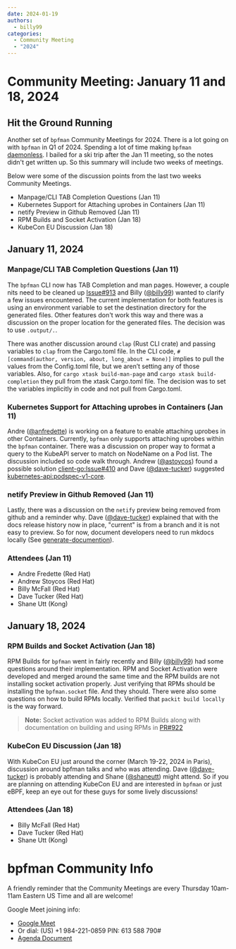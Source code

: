```yaml
---
date: 2024-01-19
authors:
  - billy99
categories:
  - Community Meeting
  - "2024"
---
```


# Community Meeting: January 11 and 18, 2024

## Hit the Ground Running

Another set of `bpfman` Community Meetings for 2024.
There is a lot going on with `bpfman` in Q1 of 2024.
Spending a lot of time making `bpfman` [daemonless].
I bailed for a ski trip after the Jan 11 meeting, so the notes didn't get written up.
So this summary will include two weeks of meetings.

Below were some of the discussion points from the last two weeks Community Meetings.

* Manpage/CLI TAB Completion Questions (Jan 11)
* Kubernetes Support for Attaching uprobes in Containers (Jan 11)
* netify Preview in Github Removed (Jan 11)
* RPM Builds and Socket Activation (Jan 18)
* KubeCon EU Discussion (Jan 18)

<!-- more -->

[daemonless]: https://bpfman.io/main/design/daemonless/

## January 11, 2024

### Manpage/CLI TAB Completion Questions (Jan 11)

The `bpfman` CLI now has TAB Completion and man pages.
However, a couple nits need to be cleaned up [Issue#913] and Billy ([@billy99])
wanted to clarify a few issues encountered.
The current implementation for both features  is using an environment variable to
set the destination directory for the generated files.
Other features don't work this way and there was a discussion on the proper location
for the generated files.
The decision was to use `.output/.`.

There was another discussion around `clap` (Rust CLI crate) and passing variables
to `clap` from the Cargo.toml file.
In the CLI code, `#[command(author, version, about, long_about = None)]` implies
to pull the values from the Config.toml file, but we aren’t setting any of those
variables.
Also, for `cargo xtask build-man-page` and `cargo xtask build-completion` they pull
from the xtask Cargo.toml file.
The decision was to set the variables implicitly in code and not pull from Cargo.toml.

[Issue#913]: https://github.com/bpfman/bpfman/issues/913

### Kubernetes Support for Attaching uprobes in Containers (Jan 11)

Andre ([@anfredette]) is working on a feature to enable attaching uprobes in other
Containers.
Currently, `bpfman` only supports attaching uprobes within the `bpfman` container.
There was a discussion on proper way to format a query to the KubeAPI server to
match on NodeName on a Pod list.
The discussion included so code walk through.
Andrew ([@astoycos]) found a possible solution [client-go:Issue#410] and
Dave ([@dave-tucker]) suggested [kubernetes-api:podspec-v1-core].

[client-go:Issue#410]: https://github.com/kubernetes/client-go/issues/410 
[kubernetes-api:podspec-v1-core]: https://kubernetes.io/docs/reference/generated/kubernetes-api/v1.26/#podspec-v1-core 

### netify Preview in Github Removed (Jan 11)

Lastly, there was a discussion on the `netify` preview being removed from github
and a reminder why.
Dave ([@dave-tucker]) explained that with the docs release history now in place,
"current" is from a branch and it is not easy to preview.
So for now, document developers need to run mkdocs locally (See [generate-documention]).

[generate-documention]: https://bpfman.io/main/developer-guide/documentation/#generate-documentation

### Attendees (Jan 11)

* Andre Fredette (Red Hat)
* Andrew Stoycos (Red Hat)
* Billy McFall (Red Hat)
* Dave Tucker (Red Hat)
* Shane Utt (Kong)

## January 18, 2024

### RPM Builds and Socket Activation (Jan 18)

RPM Builds for `bpfman` went in fairly recently and Billy ([@billy99])
had some questions around their implementation.
RPM and Socket Activation were developed and merged around the same
time and the RPM builds are not installing socket activation properly.
Just verifying that RPMs should be installing the `bpfman.socket` file.
And they should.
There were also some questions on how to build RPMs locally.
Verified that `packit build locally` is the way forward.

> **Note:** Socket activation was added to RPM Builds along with documentation
> on building and using RPMs in [PR#922]

[PR#922]: https://github.com/bpfman/bpfman/pull/922

### KubeCon EU Discussion (Jan 18)

With KubeCon EU just around the corner (March 19-22, 2024 in Paris), discussion
around bpfman talks and who was attending.
Dave ([@dave-tucker]) is probably attending and Shane ([@shaneutt]) might attend.
So if you are planning on attending KubeCon EU and are interested in `bpfman` or
just eBPF, keep an eye out for these guys for some lively discussions!

### Attendees (Jan 18)

* Billy McFall (Red Hat)
* Dave Tucker (Red Hat)
* Shane Utt (Kong)

[@anfredette]: https://github.com/anfredette
[@astoycos]: https://github.com/astoycos
[@billy99]: https://github.com/billy99
[@dave-tucker]: https://github.com/dave-tucker
[@shaneutt]: https://github.com/shaneutt 

# bpfman Community Info

A friendly reminder that the Community Meetings are every Thursday 10am-11am
Eastern US Time and all are welcome!

Google Meet joining info:

* [Google Meet]
* Or dial: (US) +1 984-221-0859 PIN: 613 588 790#
* [Agenda Document]

[Google Meet]: https://meet.google.com/ggz-zkmp-pxx
[Agenda Document]: https://docs.google.com/document/d/17l96_3NMOQS-1a3gfJPPcTnhTrqJb3KWYxFWbRgD-yk/edit
